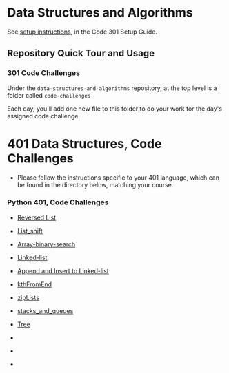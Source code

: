 # Data Structures and Algorithms

See [setup instructions](https://codefellows.github.io/setup-guide/code-301/3-code-challenges), in the Code 301 Setup Guide.

## Repository Quick Tour and Usage

### 301 Code Challenges

Under the `data-structures-and-algorithms` repository, at the top level is a folder called `code-challenges`

Each day, you'll add one new file to this folder to do your work for the day's assigned code challenge

# 401 Data Structures, Code Challenges

- Please follow the instructions specific to your 401 language, which can be found in the directory below, matching your course.

### Python 401, Code Challenges


- [Reversed List](./python/challenges/array_reverse/README.md)

<!-- ------------------------------------------------- -->
- [List_shift](./python/challenges/array_shift/README.md)

<!-- ------------------------------------------------- -->
- [Array-binary-search](./python/challenges/array_binary_search/README.md)

<!-- ------------------------------------------------- -->
- [Linked-list](./python/challenges/linked_list/README.md)

<!-- ------------------------------------------------- -->
- [Append and Insert to Linked-list](./python/challenges/linked_list/README.md)

<!-- ------------------------------------------------- -->
- [kthFromEnd](./python/challenges/linked_list/README.md)

<!-- ------------------------------------------------- -->
- [zipLists](./python/challenges/linked_list/README.md)

<!-- ------------------------------------------------- -->
- [stacks_and_queues](./python/challenges/stacks_and_queues/README.md)

<!-- ------------------------------------------------- -->
- [Tree](./python/challenges/tree/README.md)

<!-- ------------------------------------------------- -->
- [](./python/challenges//README.md)

<!-- ------------------------------------------------- -->
- [](./python/challenges//README.md)

<!-- ------------------------------------------------- -->
- [](./python/challenges//README.md)